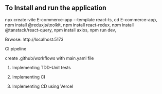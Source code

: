 
## To Install and run the application
npx create-vite E-commerce-app --template react-ts,
cd E-commerce-app,
npm install @reduxjs/toolkit,
npm install react-redux,
npm install @tanstack/react-query,
npm install axios,
npm run dev,

Brwose: http://localhost:5173

CI pipeline

create .github/workflows with main.yaml file

1. Implementing TDD-Unit tests

2. Implementing CI

3. Implementing CD using Vercel


